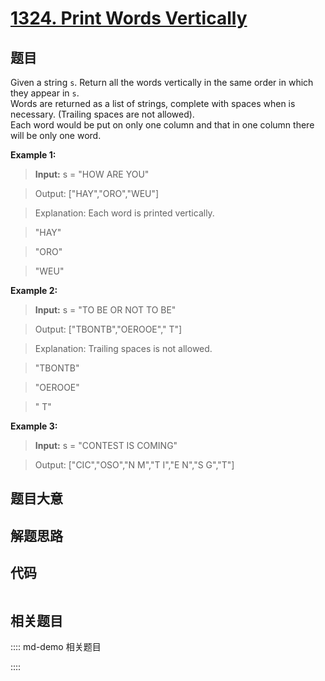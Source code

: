 # [1324. Print Words Vertically](https://leetcode.com/problems/print-words-vertically/)

## 题目

Given a string `s`. Return all the words vertically in the same order in which
they appear in `s`.  
Words are returned as a list of strings, complete with spaces when is
necessary. (Trailing spaces are not allowed).  
Each word would be put on only one column and that in one column there will be
only one word.



**Example 1:**

> 
> 
> 
> 

> 
> **Input:** s = "HOW ARE YOU"

> 
> Output: ["HAY","ORO","WEU"]

> 
> Explanation: Each word is printed vertically. 

> 
>  "HAY"

> 
>  "ORO"

> 
>  "WEU"


**Example 2:**

> 
> 
> 
> 

> 
> **Input:** s = "TO BE OR NOT TO BE"

> 
> Output: ["TBONTB","OEROOE","   T"]

> 
> Explanation: Trailing spaces is not allowed. 

> 
> "TBONTB"

> 
> "OEROOE"

> 
> "   T"


**Example 3:**

> 
> 
> 
> 

> 
> **Input:** s = "CONTEST IS COMING"

> 
> Output: ["CIC","OSO","N M","T I","E N","S G","T"]





## 题目大意

## 解题思路

## 代码

```javascript

```

## 相关题目

:::: md-demo 相关题目

::::
